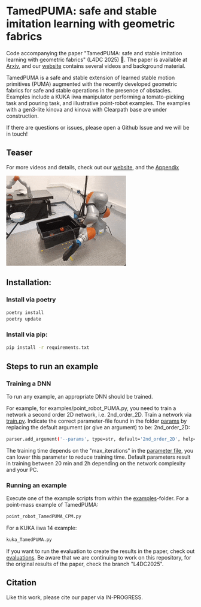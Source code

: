 # TamedPUMA: safe and stable imitation learning with geometric fabrics 

Code accompanying the paper "TamedPUMA: safe and stable imitation learning with geometric fabrics" (L4DC 2025) :tiger:. 
The paper is available at [Arxiv](https://arxiv.org/abs/2503.17432v1), and our [website](https://autonomousrobots.nl/paper_websites/pumafabrics) contains several videos and background material. 

TamedPUMA is a safe and stable extension of learned stable motion primitives (PUMA) augmented with the recently developed
geometric fabrics for safe and stable operations in the presence of obstacles.
Examples include a KUKA iiwa manipulator performing a tomato-picking task and pouring task, and illustrative point-robot examples. 
The examples with a gen3-lite kinova and kinova with Clearpath base are under construction.

If there are questions or issues, please open a Github Issue and we will be in touch!

## Teaser
For more videos and details, check out our [website](https://autonomousrobots.nl/paper_websites/pumafabrics), and the [Appendix](/assets/TamedPUMA_appendix.pdf)

<img src="assets/CPM43_video.gif" alt="">

## Installation:
### Install via poetry
```bash
poetry install
poetry update
```

### Install via pip:
```bash
pip install -r requirements.txt
```

## Steps to run an example
### Training a DNN
To run any example, an appropriate DNN should be trained. 

For example, for  examples/point_robot_PUMA.py, you need to train a network a second order 2D network, i.e. 2nd_order_2D.
Train a network via [train.py](pumafabrics/puma_adapted/train.py).
Indicate the correct parameter-file found in the folder [params](pumafabrics/puma_adapted/params) by replacing the default argument (or give an argument) to be: 2nd_order_2D:
 ```bash
parser.add_argument('--params', type=str, default='2nd_order_2D', help='')
 ```
The training time depends on the "max_iterations" in the [parameter file](pumafabrics/puma_adapted/params/2nd_order_2D.py), you can lower this parameter to reduce training time.
Default parameters result in training between 20 min and 2h depending on the network complexity and your PC. 

### Running an example
Execute one of the example scripts from within the [examples](examples)-folder. For a point-mass example of TamedPUMA:
```bash
point_robot_TamedPUMA_CPM.py
```

For a KUKA iiwa 14 example:
```bash
kuka_TamedPUMA.py
```

If you want to run the evaluation to create the results in the paper, check out [evaluations](evaluations). 
Be aware that we are continuing to work on this repository, for the original results of the paper, check the branch "L4DC2025".

## Citation
Like this work, please cite our paper via IN-PROGRESS. 


